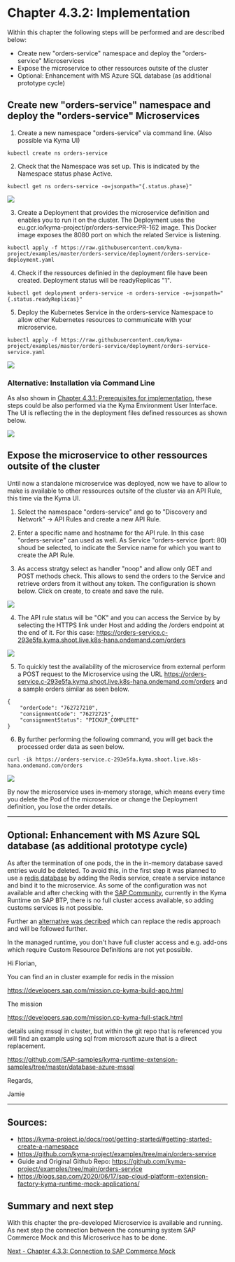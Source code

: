 # Chapter 4.3.2: Implementation

Within this chapter the following steps will be performed and are described below:

* Create new "orders-service" namespace and deploy the "orders-service" Microservices
* Expose the microservice to other ressources outsite of the cluster
* Optional: Enhancement with MS Azure SQL database (as additional prototype cycle)


## Create new "orders-service" namespace and deploy the "orders-service" Microservices

1. Create a new namespace "orders-service" via command line. (Also possible via Kyma UI)
```
kubectl create ns orders-service
```

2. Check that the Namespace was set up. This is indicated by the Namespace status phase Active.
```
kubectl get ns orders-service -o=jsonpath="{.status.phase}"
```

![](images/02_01_Kyma_CreateNamespace_orders-service.png)

3. Create a Deployment that provides the microservice definition and enables you to run it on the cluster. The Deployment uses the eu.gcr.io/kyma-project/pr/orders-service:PR-162 image. This Docker image exposes the 8080 port on which the related Service is listening.
```
kubectl apply -f https://raw.githubusercontent.com/kyma-project/examples/master/orders-service/deployment/orders-service-deployment.yaml
```

4. Check if the ressources definied in the deployment file have been created. Deployment status will be readyReplicas "1".
```
kubectl get deployment orders-service -n orders-service -o=jsonpath="{.status.readyReplicas}"
```

5. Deploy the Kubernetes Service in the orders-service Namespace to allow other Kubernetes resources to communicate with your microservice.
```
kubectl apply -f https://raw.githubusercontent.com/kyma-project/examples/master/orders-service/deployment/orders-service-service.yaml
```
![](images/02_02_Kyma_Deploy_orders-service.png)


### Alternative: Installation via Command Line

As also shown in [Chapter 4.3.1: Prerequisites for implementation](https://github.com/klouisbrother/ba-kyma-prototype/blob/main/documentation/4.3.1_prerequisites.md), these steps could be also performed via the Kyma Environment User Interface. The UI is reflecting the in the deployment files defined ressources as shown below.

![](images/02_03_Kyma_UI_Namespace_orders-service.png)


## Expose the microservice to other ressources outsite of the cluster

Until now a standalone microservice was deployed, now we have to allow to make is available to other ressources outsite of the cluster via an API Rule, this time via the Kyma UI.

1. Select the namespace "orders-service" and go to "Discovery and Network" -> API Rules and create a new API Rule. 

2. Enter a specific name and hostname for the API rule. In this case "orders-service" can used as well. As Service "orders-service (port: 80) shoud be selected, to indicate the Service name for which you want to create the API Rule.

3. As access stratgy select as handler "noop" and allow only GET and POST methods check. This allows to send the orders to the Service and retrieve orders from it without any token. The configuration is shown below. Click on create, to create and save the rule.

![](images/02_04_Kyma_UI_Configure_APIrule.png)

4. The API rule status will be "OK" and you can access the Service by by selecting the HTTPS link under Host and adding the /orders endpoint at the end of it. For this case: https://orders-service.c-293e5fa.kyma.shoot.live.k8s-hana.ondemand.com/orders

![](images/02_05_Orders-service_Access.png)

5. To quickly test the availability of the microservice from external perform a POST request to the Microservice using the URL https://orders-service.c-293e5fa.kyma.shoot.live.k8s-hana.ondemand.com/orders and a sample orders similar as seen below.


```
{
    "orderCode": "762727210",
    "consignmentCode": "76272725",
    "consignmentStatus": "PICKUP_COMPLETE"
}
```

6. By further performing the following command, you will get back the processed order data as seen below. 

```
curl -ik https://orders-service.c-293e5fa.kyma.shoot.live.k8s-hana.ondemand.com/orders
```
![](images/02_06_Orders-service_Orderdata.png)

By now the microservice uses in-memory storage, which means every time you delete the Pod of the microservice or change the Deployment definition, you lose the order details.


------------------------------------

## Optional: Enhancement with MS Azure SQL database (as additional prototype cycle)

 As after the termination of one pods, the in the in-memory database saved entries would be deleted. To avoid this, in the first step it was planned to use a [redis database](https://kyma-project.io/docs/root/getting-started#getting-started-add-the-redis-service) by adding the Redis service, create a service instance and bind it to the microservice. As some of the configuration was not available and after checking with the [SAP Community](https://answers.sap.com/answers/13349083/view.html), currently in the Kyma Runtime on SAP BTP, there is no full cluster access available, so adding customs services is not possible. 

Further an [alternative was decribed](https://answers.sap.com/answers/13350157/view.html) which can replace the redis approach and will be followed further.



In the managed runtime, you don't have full cluster access and e.g. add-ons which require Custom Resource Definitions are not yet possible.

Hi Florian,

You can find an in cluster example for redis in the mission

https://developers.sap.com/mission.cp-kyma-build-app.html

The mission

https://developers.sap.com/mission.cp-kyma-full-stack.html

details using mssql in cluster, but within the git repo that is referenced you will find an example using sql from microsoft azure that is a direct replacement.

https://github.com/SAP-samples/kyma-runtime-extension-samples/tree/master/database-azure-mssql

Regards,

Jamie

------------------------------------

## Sources:

* https://kyma-project.io/docs/root/getting-started/#getting-started-create-a-namespace 
* https://github.com/kyma-project/examples/tree/main/orders-service
* Guide and Original Github Repo: https://github.com/kyma-project/examples/tree/main/orders-service
* https://blogs.sap.com/2020/06/17/sap-cloud-platform-extension-factory-kyma-runtime-mock-applications/


## Summary and next step

With this chapter the pre-developed Microservice is available and running. As next step the connection between the consuming system SAP Commerce Mock and this Microserivce has to be done.

[Next - Chapter 4.3.3: Connection to SAP Commerce Mock](https://github.com/klouisbrother/ba-kyma-prototype/blob/main/documentation/4.3.3_connection.md) 